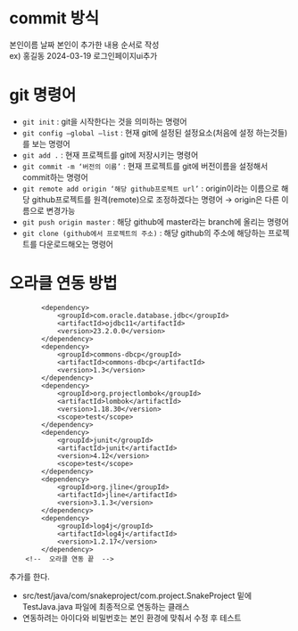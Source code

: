 # commit 방식

본인이름 날짜 본인이 추가한 내용 순서로 작성<br>
ex) 홍길동 2024-03-19 로그인페이지ui추가


# git 명령어 
- `git init` : git을 시작한다는 것을 의미하는 명령어
- `git config —global —list` : 현재 git에 설정된 설정요소(처음에 설정 하는것들)를 보는 명령어
- `git add .` :  현재 프로젝트를 git에 저장시키는 명령어
- `git commit -m ‘버전의 이름’` : 현재 프로젝트를 git에 버전이름을 설정해서 commit하는 명령어
- `git remote add origin ‘해당 github프로젝트 url’` : origin이라는 이름으로 해당 github프로젝트를 원격(remote)으로 조정하겠다는 명령어 → origin은 다른 이름으로 변경가능
- `git push origin master` : 해당 github에 master라는 branch에 올리는 명령어
- `git clone (github에서 프로젝트의 주소)` : 해당 github의 주소에 해당하는 프로젝트를 다운로드해오는 명령어


# 오라클 연동 방법
<!--	오라클 연동 시작	-->
			<dependency>
				<groupId>com.oracle.database.jdbc</groupId>
				<artifactId>ojdbc11</artifactId>
				<version>23.2.0.0</version>
			</dependency>
			<dependency>
				<groupId>commons-dbcp</groupId>
				<artifactId>commons-dbcp</artifactId>
				<version>1.3</version>
			</dependency>
			<dependency>
				<groupId>org.projectlombok</groupId>
				<artifactId>lombok</artifactId>
				<version>1.18.30</version>
				<scope>test</scope>
			</dependency>
			<dependency>
				<groupId>junit</groupId>
				<artifactId>junit</artifactId>
				<version>4.12</version>
				<scope>test</scope>
			</dependency>
			<dependency>
				<groupId>org.jline</groupId>
				<artifactId>jline</artifactId>
				<version>3.1.3</version>
			</dependency>
			<dependency>
				<groupId>log4j</groupId>
				<artifactId>log4j</artifactId>
				<version>1.2.17</version>
			</dependency>
		<!--  오라클 연동 끝	-->
추가를 한다. <br>
- src/test/java/com/snakeproject/com.project.SnakeProject 밑에 TestJava.java 파일에 최종적으로 연동하는 클래스
- 연동하려는 아이다와 비밀번호는 본인 환경에 맞춰서 수정 후 테스트
